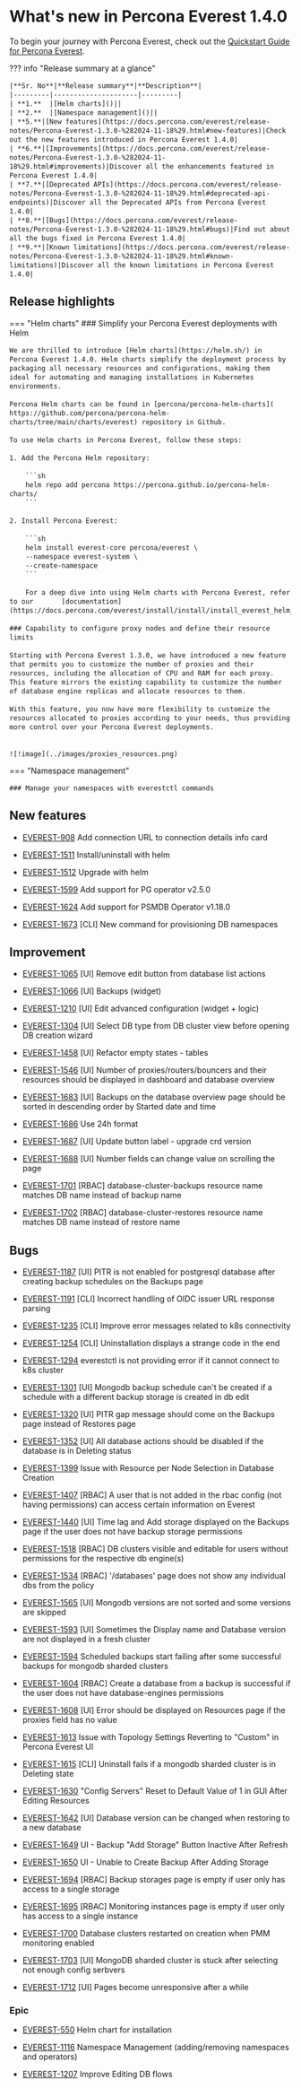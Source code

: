 # What's new in Percona Everest 1.4.0

To begin your journey with Percona Everest, check out the [Quickstart Guide for Percona Everest](../quickstart-guide/quick-install.md).


??? info "Release summary at a glance"

    |**Sr. No**|**Release summary**|**Description**|
    |---------|---------------------|---------|
    | **1.**  |[Helm charts]()||
    | **2.**  |[Namespace management]()||
    | **5.**|[New features](https://docs.percona.com/everest/release-notes/Percona-Everest-1.3.0-%282024-11-18%29.html#new-features)|Check out the new features introduced in Percona Everest 1.4.0|
    | **6.**|[Improvements](https://docs.percona.com/everest/release-notes/Percona-Everest-1.3.0-%282024-11-18%29.html#improvements)|Discover all the enhancements featured in Percona Everest 1.4.0|
    | **7.**|[Deprecated APIs](https://docs.percona.com/everest/release-notes/Percona-Everest-1.3.0-%282024-11-18%29.html#deprecated-api-endpoints)|Discover all the Deprecated APIs from Percona Everest 1.4.0|
    | **8.**|[Bugs](https://docs.percona.com/everest/release-notes/Percona-Everest-1.3.0-%282024-11-18%29.html#bugs)|Find out about all the bugs fixed in Percona Everest 1.4.0|
    | **9.**|[Known limitations](https://docs.percona.com/everest/release-notes/Percona-Everest-1.3.0-%282024-11-18%29.html#known-limitations)|Discover all the known limitations in Percona Everest 1.4.0|


## Release highlights


=== "Helm charts"
    ### Simplify your Percona Everest deployments with Helm

    We are thrilled to introduce [Helm charts](https://helm.sh/) in Percona Everest 1.4.0. Helm charts simplify the deployment process by packaging all necessary resources and configurations, making them ideal for automating and managing installations in Kubernetes environments.

    Percona Helm charts can be found in [percona/percona-helm-charts]( https://github.com/percona/percona-helm-charts/tree/main/charts/everest) repository in Github.

    To use Helm charts in Percona Everest, follow these steps:

    1. Add the Percona Helm repository:

        ```sh
        helm repo add percona https://percona.github.io/percona-helm-charts/
        ```

    2. Install Percona Everest:

        ```sh
        helm install everest-core percona/everest \
        --namespace everest-system \
        --create-namespace
        ```
        
        For a deep dive into using Helm charts with Percona Everest, refer to our       [documentation](https://docs.percona.com/everest/install/install/install_everest_helm_charts.html).    
    
    ### Capability to configure proxy nodes and define their resource limits

    Starting with Percona Everest 1.3.0, we have introduced a new feature that permits you to customize the number of proxies and their resources, including the allocation of CPU and RAM for each proxy. This feature mirrors the existing capability to customize the number of database engine replicas and allocate resources to them.

    With this feature, you now have more flexibility to customize the resources allocated to proxies according to your needs, thus providing more control over your Percona Everest deployments.


    ![!image](../images/proxies_resources.png)

=== "Namespace management"

    ### Manage your namespaces with everestctl commands



## New features

- [EVEREST-908](https://perconadev.atlassian.net/browse/EVEREST-908) Add connection URL to connection details info card

- [EVEREST-1511](https://perconadev.atlassian.net/browse/EVEREST-1511) Install/uninstall with helm

- [EVEREST-1512](https://perconadev.atlassian.net/browse/EVEREST-1512) Upgrade with helm

- [EVEREST-1599](https://perconadev.atlassian.net/browse/EVEREST-1599) Add support for PG operator v2.5.0

- [EVEREST-1624](https://perconadev.atlassian.net/browse/EVEREST-1624) Add support for PSMDB Operator v1.18.0

- [EVEREST-1673](https://perconadev.atlassian.net/browse/EVEREST-1673) \[CLI\] New command for provisioning DB namespaces

## Improvement

- [EVEREST-1065](https://perconadev.atlassian.net/browse/EVEREST-1065) \[UI\] Remove edit button from database list actions

- [EVEREST-1066](https://perconadev.atlassian.net/browse/EVEREST-1066) \[UI\] Backups \(widget\)

- [EVEREST-1210](https://perconadev.atlassian.net/browse/EVEREST-1210) \[UI\] Edit advanced configuration \(widget \+ logic\)

- [EVEREST-1304](https://perconadev.atlassian.net/browse/EVEREST-1304) \[UI\] Select DB type from DB cluster view before opening DB creation wizard

- [EVEREST-1458](https://perconadev.atlassian.net/browse/EVEREST-1458) \[UI\] Refactor empty states - tables 

- [EVEREST-1546](https://perconadev.atlassian.net/browse/EVEREST-1546) \[UI\] Number of proxies/routers/bouncers and their resources should be displayed in dashboard and database overview

- [EVEREST-1683](https://perconadev.atlassian.net/browse/EVEREST-1683) \[UI\] Backups on the database overview page should be sorted in descending order by Started date and time


- [EVEREST-1686](https://perconadev.atlassian.net/browse/EVEREST-1686) Use 24h format

- [EVEREST-1687](https://perconadev.atlassian.net/browse/EVEREST-1687) \[UI\] Update button label - upgrade crd version

- [EVEREST-1688](https://perconadev.atlassian.net/browse/EVEREST-1688) \[UI\] Number fields can change value on scrolling the page

- [EVEREST-1701](https://perconadev.atlassian.net/browse/EVEREST-1701) \[RBAC\] database-cluster-backups resource name matches DB name instead of backup name

- [EVEREST-1702](https://perconadev.atlassian.net/browse/EVEREST-1702) \[RBAC\] database-cluster-restores resource name matches DB name instead of restore name

## Bugs

- [EVEREST-1187](https://perconadev.atlassian.net/browse/EVEREST-1187) \[UI\] PITR is not enabled for postgresql database after creating backup schedules on the Backups page

- [EVEREST-1191](https://perconadev.atlassian.net/browse/EVEREST-1191) \[CLI\] Incorrect handling of OIDC issuer URL response parsing

- [EVEREST-1235](https://perconadev.atlassian.net/browse/EVEREST-1235) \[CLI\] Improve error messages related to k8s connectivity

- [EVEREST-1254](https://perconadev.atlassian.net/browse/EVEREST-1254) \[CLI\] Uninstallation displays a strange code in the end

- [EVEREST-1294](https://perconadev.atlassian.net/browse/EVEREST-1294) everestctl is not providing error if it cannot connect to k8s cluster

- [EVEREST-1301](https://perconadev.atlassian.net/browse/EVEREST-1301) \[UI\] Mongodb backup schedule can't be created if a schedule with a different backup storage is created in db edit

- [EVEREST-1320](https://perconadev.atlassian.net/browse/EVEREST-1320) \[UI\] PITR gap message should come on the Backups page instead of Restores page

- [EVEREST-1352](https://perconadev.atlassian.net/browse/EVEREST-1352) \[UI\] All database actions should be disabled if the database is in Deleting status

- [EVEREST-1399](https://perconadev.atlassian.net/browse/EVEREST-1399) Issue with Resource per Node Selection in Database Creation

- [EVEREST-1407](https://perconadev.atlassian.net/browse/EVEREST-1407) \[RBAC\] A user that is not added in the rbac config \(not having permissions\) can access certain information on Everest

- [EVEREST-1440](https://perconadev.atlassian.net/browse/EVEREST-1440) \[UI\] Time lag and Add storage displayed on the Backups page if the user does not have backup storage permissions

- [EVEREST-1518](https://perconadev.atlassian.net/browse/EVEREST-1518) \[RBAC\] DB clusters visible and editable for users without permissions for the respective db engine\(s\)

- [EVEREST-1534](https://perconadev.atlassian.net/browse/EVEREST-1534) \[RBAC\] '/databases' page does not show any individual dbs from the policy

- [EVEREST-1565](https://perconadev.atlassian.net/browse/EVEREST-1565) \[UI\] Mongodb versions are not sorted and some versions are skipped

- [EVEREST-1593](https://perconadev.atlassian.net/browse/EVEREST-1593) \[UI\] Sometimes the Display name and Database version are not displayed in a fresh cluster

- [EVEREST-1594](https://perconadev.atlassian.net/browse/EVEREST-1594) Scheduled backups start failing after some successful backups for mongodb sharded clusters

- [EVEREST-1604](https://perconadev.atlassian.net/browse/EVEREST-1604) \[RBAC\] Create a database from a backup is successful if the user does not have database-engines permissions

- [EVEREST-1608](https://perconadev.atlassian.net/browse/EVEREST-1608) \[UI\] Error should be displayed on Resources page if the proxies field has no value


- [EVEREST-1613](https://perconadev.atlassian.net/browse/EVEREST-1613) Issue with Topology Settings Reverting to "Custom" in Percona Everest UI

- [EVEREST-1615](https://perconadev.atlassian.net/browse/EVEREST-1615) \[CLI\] Uninstall fails if a mongodb sharded cluster is in Deleting state

- [EVEREST-1630](https://perconadev.atlassian.net/browse/EVEREST-1630) "Config Servers" Reset to Default Value of 1 in GUI After Editing Resources

- [EVEREST-1642](https://perconadev.atlassian.net/browse/EVEREST-1642) \[UI\] Database version can be changed when restoring to a new database

- [EVEREST-1649](https://perconadev.atlassian.net/browse/EVEREST-1649) UI - Backup "Add Storage" Button Inactive After Refresh

- [EVEREST-1650](https://perconadev.atlassian.net/browse/EVEREST-1650) UI - Unable to Create Backup After Adding Storage


- [EVEREST-1694](https://perconadev.atlassian.net/browse/EVEREST-1694) \[RBAC\] Backup storages page is empty if user only has access to a single storage

- [EVEREST-1695](https://perconadev.atlassian.net/browse/EVEREST-1695) \[RBAC\] Monitoring instances page is empty if user only has access to a single instance

- [EVEREST-1700](https://perconadev.atlassian.net/browse/EVEREST-1700) Database clusters restarted on creation when PMM monitoring enabled

- [EVEREST-1703](https://perconadev.atlassian.net/browse/EVEREST-1703) \[UI\] MongoDB sharded cluster is stuck after selecting not enough config serbvers

- [EVEREST-1712](https://perconadev.atlassian.net/browse/EVEREST-1712) \[UI\] Pages become unresponsive after a while


### Epic

- [EVEREST-550](https://perconadev.atlassian.net/browse/EVEREST-550) Helm chart for installation

- [EVEREST-1116](https://perconadev.atlassian.net/browse/EVEREST-1116) Namespace Management \(adding/removing namespaces and operators\)

- [EVEREST-1207](https://perconadev.atlassian.net/browse/EVEREST-1207) Improve Editing DB flows